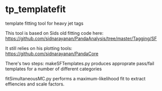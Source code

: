 # tp_templatefit
template fitting tool for heavy jet tags

This tool is based on Sids old fitting code here:
https://github.com/sidnarayanan/PandaAnalysis/tree/master/Tagging/SF

It still relies on his plotting tools:
https://github.com/sidnarayanan/PandaCore

There's two steps:
makeSFTemplates.py produces approprate pass/fail templates for a number of different categories

fitSimultaneousMC.py performs a maximum-likelihood fit to extract effiencies and scale factors.
